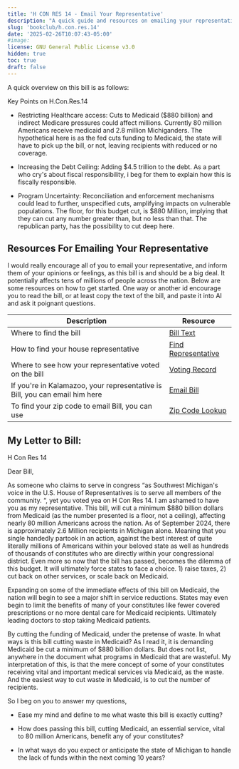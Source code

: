 ```yaml
---
title: 'H CON RES 14 - Email Your Representative'
description: "A quick guide and resources on emailing your representative"
slug: 'bookclub/h.con.res.14'
date: '2025-02-26T10:07:43-05:00'
#image: 
license: GNU General Public License v3.0 
hidden: true
toc: true
draft: false
---
```


A quick overview on this bill is as follows:

Key Points on H.Con.Res.14

- Restricting Healthcare access: Cuts to Medicaid ($880 billion) and indirect Medicare pressures could affect millions. Currently 80 million Americans receive medicaid and 2.8 million Michiganders. The hypothetical here is as the fed cuts funding to Medicaid, the state will have to pick up the bill, or not, leaving recipients with reduced or no coverage.

- Increasing the Debt Ceiling: Adding $4.5 trillion to the debt. As a part who cry's about fiscal responsibility, i beg for them to explain how this is fiscally responsible.

- Program Uncertainty: Reconciliation and enforcement mechanisms could lead to further, unspecified cuts, amplifying impacts on vulnerable populations. The floor, for this budget cut, is $880 Million, implying that they can cut any number greater than, but no less than that. The republican party, has the possibility to cut deep here.

## Resources For Emailing Your Representative

I would really encourage all of you to email your representative, and inform them of your opinions or feelings, as this bill is and should be a big deal. It potentially affects tens of millions of people across the nation. Below are some resources on how to get started. One way or another id encourage you to read the bill, or at least copy the text of the bill, and paste it into AI and ask it poignant questions.

| Description                                            | Resource                                                                 |
|--------------------------------------------------------|--------------------------------------------------------------------------|
| Where to find the bill                                 | [Bill Text](https://www.congress.gov/bill/119th-congress/house-concurrent-resolution/14/text) |
| How to find your house representative                  | [Find Representative](https://www.house.gov/representatives/find-your-representative) |
| Where to see how your representative voted on the bill | [Voting Record](https://www.govtrack.us/congress/votes/119-2025/h50)       |
| If you're in Kalamazoo, your representative is Bill, you can email him here | [Email Bill](https://huizenga.house.gov/contact/)              |
| To find your zip code to email Bill, you can use       | [Zip Code Lookup](https://tools.usps.com/zip-code-lookup.htm?byaddress)   |


## My Letter to Bill:

H Con Res 14	

Dear Bill,

As someone who claims to serve in congress “as Southwest Michigan's voice in the U.S. House of Representatives is to serve all members of the community. “, yet you voted yea on H Con Res 14. I am ashamed to have you as my representative. This bill, will cut a minimum $880 billion dollars from Medicaid (as the number presented is a floor, not a ceiling), affecting nearly 80 million Americans across the nation. As of September 2024, there is approximately 2.6 Million recipients in Michigan alone. Meaning that you single handedly partook in an action, against the best interest of quite literally millions of Americans within your beloved state as well as hundreds of thousands of constitutes who are directly within your congressional district. Even more so now that the bill has passed, becomes the dilemma of this budget. It will ultimately force states to face a choice. 
    1) raise taxes, 
    2) cut back on other services, or scale back on Medicaid. 
    
Expanding on some of the immediate effects of this bill on Medicaid, the nation will begin to see a major shift in service reductions. States may even begin to limit the benefits of many of your constitutes like fewer covered prescriptions or no more dental care for Medicaid recipients. Ultimately leading doctors to stop taking Medicaid patients.

By cutting the funding of Medicaid, under the pretense of waste. In what ways is this bill cutting waste in Medicaid? As I read it, it is demanding Medicaid be cut a minimum of $880 billion dollars. But does not list, anywhere in the document what programs in Medicaid that are wasteful. My interpretation of this, is that the mere concept of some of your constitutes receiving vital and important medical services via Medicaid, as the waste. And the easiest way to cut waste in Medicaid, is to cut the number of recipients. 

So I beg on you to answer my questions,

-	Ease my mind and define to me what waste this bill is exactly cutting?

-	How does passing this bill, cutting Medicaid, an essential service, vital to 80 million 
Americans, benefit any of your constitutes?

-	In what ways do you expect or anticipate the state of Michigan to handle the lack of funds within the next coming 10 years?

